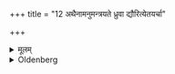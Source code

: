 +++
title = "12 अथैनामनुमन्त्रयते ध्रुवा द्यौरित्येतयर्चा"

+++

<details><summary>मूलम्</summary>

अथैनामनुमन्त्रयते ध्रुवा द्यौरित्येतयर्चा १२
</details>

<details><summary>Oldenberg</summary>

12. He then addresses her with the verse, 'Firm is the sky' (MB. I, 3, 7).
</details>
